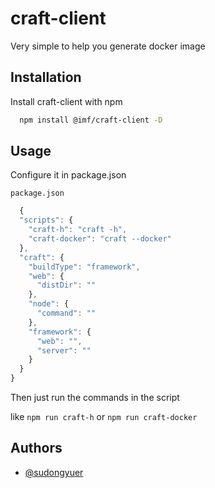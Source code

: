 
# craft-client

Very simple to help you generate docker image


## Installation

Install craft-client with npm

```bash
  npm install @imf/craft-client -D

```

## Usage
Configure it in package.json

`package.json`
```javascript
  {
  "scripts": {
    "craft-h": "craft -h",
    "craft-docker": "craft --docker"
  },
  "craft": {
    "buildType": "framework",
    "web": {
      "distDir": ""
    },
    "node": {
      "command": ""
    },
    "framework": {
      "web": "",
      "server": ""
    }
  }
}

```
Then just run the commands in the script

like `npm run craft-h` or `npm run craft-docker`


## Authors

- [@sudongyuer](https://github.com/sudongyuer)

  
